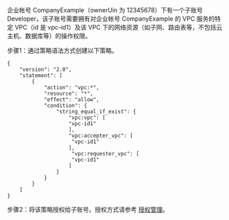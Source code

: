 
企业帐号 CompanyExample（ownerUin 为 12345678）下有一个子账号 Developer，该子账号需要拥有对企业帐号 CompanyExample 的 VPC 服务的特定 VPC（id 是 vpc-id1）及该 VPC 下的网络资源（如子网、路由表等，不包括云主机、数据库等）的操作权限。

步骤1：通过策略语法方式创建以下策略。
```
{
    "version": "2.0",
    "statement": [
        {
            "action": "vpc:*",
            "resource": "*",
            "effect": "allow",
            "condition": {
                "string_equal_if_exist": {
                    "vpc:vpc": [
                    "vpc-id1"
                    ],
                    "vpc:accepter_vpc": [
                     "vpc-id1"
                    ],
                     "vpc:requester_vpc": [
                     "vpc-id1"
                    ]
                }
            }
        }
    ]
}
```
步骤2：将该策略授权给子账号。授权方式请参考 [授权管理](https://cloud.tencent.com/document/product/378/8961)。
